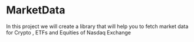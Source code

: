 # MarketData

In this project we will create a library that will help you to fetch market data for Crypto , ETFs and Equities of Nasdaq Exchange

